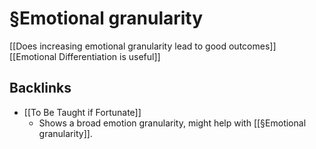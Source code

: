 # §Emotional granularity
[[Does increasing emotional granularity lead to good outcomes]]
	[[Emotional Differentiation is useful]]

## Backlinks
* [[To Be Taught if Fortunate]]
	* Shows a broad emotion granularity, might help with [[§Emotional granularity]].

<!-- {BearID:C78B5734-EE1C-4516-9D39-09069DFB87B4-47725-0000044F8FD412FE} -->
